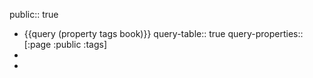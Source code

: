 public:: true

- {{query (property tags book)}}
  query-table:: true
  query-properties:: [:page :public :tags]
-
-